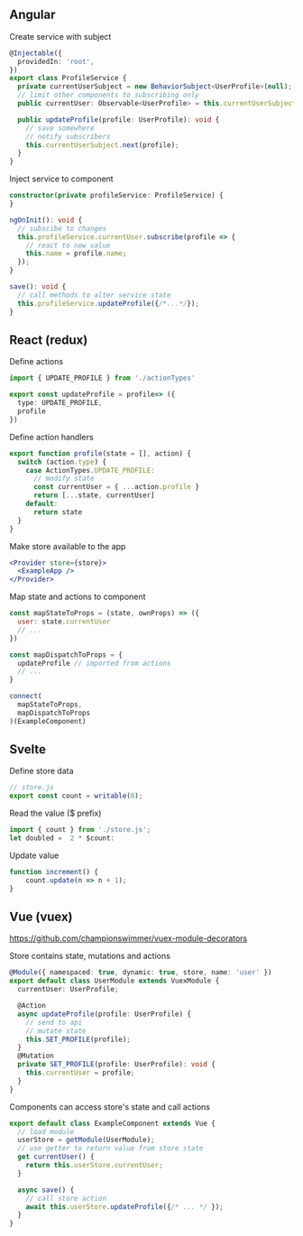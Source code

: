 ## Angular
Create service with subject
``` ts
@Injectable({
  providedIn: 'root',
})
export class ProfileService {
  private currentUserSubject = new BehaviorSubject<UserProfile>(null);
  // limit other components to subscribing only
  public currentUser: Observable<UserProfile> = this.currentUserSubject;

  public updateProfile(profile: UserProfile): void {
    // save somewhere
    // notify subscribers
    this.currentUserSubject.next(profile);
  }
}
```

Inject service to component
``` ts 
constructor(private profileService: ProfileService) {
}

ngOnInit(): void {
  // subscibe to changes
  this.profileService.currentUser.subscribe(profile => {
    // react to new value
    this.name = profile.name;
  });
}

save(): void {
  // call methods to alter service state
  this.profileService.updateProfile({/*...*/});
}

```
## React (redux)

Define actions
``` ts
import { UPDATE_PROFILE } from './actionTypes'

export const updateProfile = profile=> ({
  type: UPDATE_PROFILE,
  profile
})
```

Define action handlers
``` ts
export function profile(state = [], action) {
  switch (action.type) {
    case ActionTypes.UPDATE_PROFILE:
      // modify state
      const currentUser = { ...action.profile }
      return [...state, currentUser]
    default:
      return state
  }
}
```

Make store available to the app
``` jsx
<Provider store={store}>
  <ExampleApp />
</Provider>
```
Map state and actions to component
``` jsx
const mapStateToProps = (state, ownProps) => ({
  user: state.currentUser
  // ...
})

const mapDispatchToProps = {
  updateProfile // imported from actions
  // ...
}

connect(
  mapStateToProps,
  mapDispatchToProps
)(ExampleComponent)
```
## Svelte

Define store data
``` ts
// store.js
export const count = writable(0);
```

Read the value ($ prefix)
``` ts
import { count } from './store.js';
let doubled =  2 * $count:
```

Update value
``` ts
function increment() {
	count.update(n => n + 1);
}
```
## Vue (vuex)
https://github.com/championswimmer/vuex-module-decorators

Store contains state, mutations and actions
``` ts
@Module({ namespaced: true, dynamic: true, store, name: 'user' })
export default class UserModule extends VuexModule {
  currentUser: UserProfile;

  @Action
  async updateProfile(profile: UserProfile) {
    // send to api
    // mutate state
    this.SET_PROFILE(profile);
  }
  @Mutation
  private SET_PROFILE(profile: UserProfile): void {
    this.currentUser = profile;
  }
}
```
Components can access store's state and call actions
``` ts
export default class ExampleComponent extends Vue {
  // load module
  userStore = getModule(UserModule);
  // use getter to return value from store state
  get currentUser() {
    return this.userStore.currentUser;
  }

  async save() {
    // call store action
    await this.userStore.updateProfile({/* ... */ });
  }
}
```